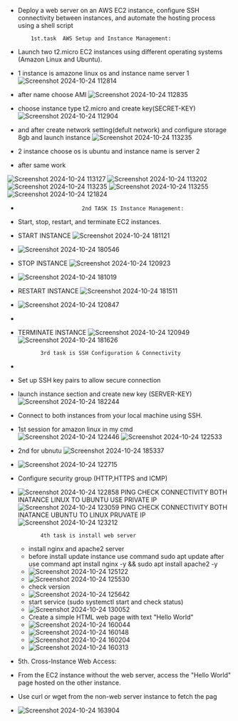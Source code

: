 - Deploy a web server on an AWS EC2 instance, configure SSH connectivity between instances,
and automate the hosting process using a shell script 

          1st.task  AWS Setup and Instance Management:
- Launch two t2.micro EC2 instances using different operating systems (Amazon Linux and
Ubuntu).
- 1  instance is amazone linux os and instance name server 1
  ![Screenshot 2024-10-24 112814](https://github.com/user-attachments/assets/676aac5e-6a94-476f-b753-18324d6d84af)
- after name choose AMI
![Screenshot 2024-10-24 112835](https://github.com/user-attachments/assets/71091716-9812-4745-b2b2-f827c3b44ee7)
- choose instance type t2.micro and create key(SECRET-KEY)
![Screenshot 2024-10-24 112904](https://github.com/user-attachments/assets/166b00bd-8731-481a-bc7d-bf673dd9d8d6)
- and after create network setting(defult network) and configure storage 8gb and launch instance 
![Screenshot 2024-10-24 113235](https://github.com/user-attachments/assets/af8d0385-f50b-44bc-a22f-da44949d16a4)

- 2 instance choose os is ubuntu and instance name is server 2
- after same work 

![Screenshot 2024-10-24 113127](https://github.com/user-attachments/assets/0020efe2-39b0-4de7-af22-06db1dc69452)
![Screenshot 2024-10-24 113202](https://github.com/user-attachments/assets/f977001d-266f-4ef6-9fd3-a53454a30513)
![Screenshot 2024-10-24 113235](https://github.com/user-attachments/assets/10bb0545-a871-4cef-b956-62094d09cdaf)
![Screenshot 2024-10-24 113255](https://github.com/user-attachments/assets/8406ddcd-0718-443f-bde8-d20db9087738)
![Screenshot 2024-10-24 121824](https://github.com/user-attachments/assets/01b7150d-ef0c-4834-a559-61987363f73d)





-                         2nd TASK IS Instance Management:
- Start, stop, restart, and terminate EC2 instances.


- START INSTANCE ![Screenshot 2024-10-24 181121](https://github.com/user-attachments/assets/be155216-9922-4e15-b02b-4b2ab5ddd6e2)

- ![Screenshot 2024-10-24 180546](https://github.com/user-attachments/assets/e573c421-c8ce-4144-91f8-f6089f3e3b8d)


- STOP INSTANCE ![Screenshot 2024-10-24 120923](https://github.com/user-attachments/assets/83bdf55d-9bc1-4e81-9c37-246aa0301ed2)

- ![Screenshot 2024-10-24 181019](https://github.com/user-attachments/assets/6ec867e4-988b-40c3-8f68-edcea499436d)




- RESTART INSTANCE ![Screenshot 2024-10-24 181511](https://github.com/user-attachments/assets/cdf492d3-5c68-440f-94a7-1f8c9de88a10)

- ![Screenshot 2024-10-24 120847](https://github.com/user-attachments/assets/2a86368e-a302-4b79-80b0-7f50f1039da1)
- 



- TERMINATE INSTANCE ![Screenshot 2024-10-24 120949](https://github.com/user-attachments/assets/f95d61ce-800e-4716-878b-53542ad7a6ee)
 ![Screenshot 2024-10-24 181626](https://github.com/user-attachments/assets/c895a0d0-20a3-4140-9160-a839bdf5a26d)






             3rd task is SSH Configuration & Connectivity
 -
 -   Set up SSH key pairs to allow secure connection
 - launch instance section and create new key (SERVER-KEY)
 ![Screenshot 2024-10-24 182244](https://github.com/user-attachments/assets/3fe39b01-4170-459a-a9e6-0f483906e1c8)
 - Connect to both instances from your local machine using SSH.
- 1st session for amazon linux in my cmd  ![Screenshot 2024-10-24 122446](https://github.com/user-attachments/assets/0d870a7c-2edf-4d2a-851e-562c87fb1bf4)
![Screenshot 2024-10-24 122533](https://github.com/user-attachments/assets/7506ae58-a873-40ba-8369-2b3b47cf4081)
- 2nd for ubnutu ![Screenshot 2024-10-24 185337](https://github.com/user-attachments/assets/be040ca1-9790-4ae7-849e-945820709470)

- ![Screenshot 2024-10-24 122715](https://github.com/user-attachments/assets/f94aaa00-5151-4346-9a26-7d70562df924)
- Configure security group (HTTP,HTTPS and ICMP)
- ![Screenshot 2024-10-24 122858](https://github.com/user-attachments/assets/4594f508-9cd8-4772-b1bb-e7c964805357)
  PING CHECK CONNECTIVITY BOTH INATANCE LINUX TO UBUNTU USE PRIVATE IP
  ![Screenshot 2024-10-24 123059](https://github.com/user-attachments/assets/7d1f4ef0-8a93-41c4-82c1-44a4df761149)
  PING CHECK CONNECTIVITY BOTH INATANCE UBUNTU TO LINUX PRUVATE IP
  ![Screenshot 2024-10-24 123212](https://github.com/user-attachments/assets/4a032472-431d-4a3c-bcf5-6c5cff8ffdb2)


             4th task is install web server
  - install nginx and apache2 server
  - before install update instance use command sudo apt update after use command apt install nginx -y && sudo apt install apache2 -y
  - ![Screenshot 2024-10-24 125122](https://github.com/user-attachments/assets/da295fdb-85fd-42cc-abcd-5d6e60bd7d1a)
  - ![Screenshot 2024-10-24 125530](https://github.com/user-attachments/assets/9e1061dd-d01a-459e-a956-0069ed49ffaf)
  - check version
  - ![Screenshot 2024-10-24 125642](https://github.com/user-attachments/assets/dfff428e-2ea0-41f4-9341-45ff343135a2)
  - start service (sudo systemctl start and check status)
  - ![Screenshot 2024-10-24 130052](https://github.com/user-attachments/assets/44cedea4-4874-42e1-86c3-238d1e24ec76)
  -  Create a simple HTML web page with text "Hello World"
  -  ![Screenshot 2024-10-24 160044](https://github.com/user-attachments/assets/f283ebf3-f2e5-4782-90a9-36bd822a7ee9)
  -  ![Screenshot 2024-10-24 160148](https://github.com/user-attachments/assets/33261c52-8c41-40d1-b641-90681e64b8b9)
  -  ![Screenshot 2024-10-24 160204](https://github.com/user-attachments/assets/39505705-1593-4cec-a9bd-4a1ed55010cc)
  -  ![Screenshot 2024-10-24 160313](https://github.com/user-attachments/assets/e4127038-7871-4b80-aa44-9d6fcab7ce38)
 



- 5th. Cross-Instance Web Access:
- From the EC2 instance without the web server, access the "Hello World" page hosted on the
other instance.
- Use curl or wget from the non-web server instance to fetch the pag
- ![Screenshot 2024-10-24 163904](https://github.com/user-attachments/assets/0f01be98-e593-4bf9-84dd-5d2141541223)







